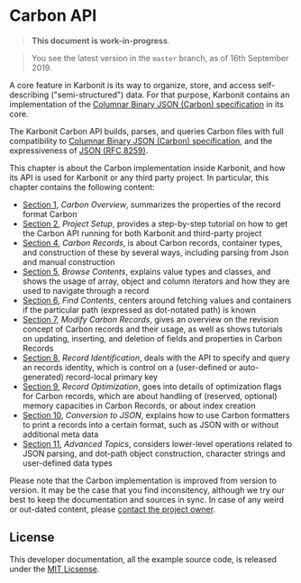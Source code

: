# Carbon API

> **This document is work-in-progress**. 

> You see the latest version in the `master` branch, as of 16th September 2019.

A core feature in Karbonit is its way to organize, store, and access self-describing ("semi-structured") data. For that purpose, Karbonit contains an implementation of the [Columnar Binary JSON (Carbon) specification](http://www.carbonspec.org) in its core. 

The Karbonit Carbon API builds, parses, and queries Carbon files with full compatibility to [Columnar Binary JSON (Carbon) specification](http://www.carbonspec.org), and the expressiveness of [JSON (RFC 8259)](https://tools.ietf.org/html/rfc8259). 

This chapter is about the Carbon implementation inside Karbonit, and how its API is used for Karbonit or any third party project. In particular, this chapter contains the following content:

- [Section 1](carbon-api/carbon-overview.md), *Carbon Overview*, summarizes the properties of the record format Carbon
- [Section 2](carbon-api/project-setup.md), *Project Setup*, provides a step-by-step tutorial on how to get the Carbon API running for both Karbonit and third-party project
- [Section 4](carbon-api/construct-carbon-records.md), *Carbon Records*, is about Carbon records, container types, and construction of these by several ways, including parsing from Json and manual construction
- [Section 5](carbon-api/browse-contents.md), *Browse Contents*, explains value types and classes, and shows the usage of array, object and column iterators and how they are used to navigate through a record
- [Section 6](carbon-api/find-contents.md), *Find Contents*, centers around fetching values and containers if the particular path (expressed as dot-notated path) is known
- [Section 7](carbon-api/modify-contents.md), *Modify Carbon Records*, gives an overview on the revision concept of Carbon records and their usage, as well as shows tutorials on updating, inserting, and deletion of fields and properties in Carbon Records
- [Section 8](carbon-api/record-identification.md), *Record Identification*, deals with the API to specify and query an records identity, which is control on a (user-defined or auto-generated) record-local primary key
- [Section 9](carbon-api/record-optimization.md), *Record Optimization*, goes into details of optimization flags for Carbon records, which are about handling of (reserved, optional) memory capacities in Carbon Records, or about index creation
- [Section 10](carbon-api/conversion-to-json.md), *Conversion to JSON*, explains how to use Carbon formatters to print a records into a certain format, such as JSON with or without additional meta data
- [Section 11](carbon-api/advanced-topics.md), *Advanced Topics*, considers lower-level operations related to JSON parsing, and dot-path object construction, character strings and user-defined data types

Please note that the Carbon implementation is improved from version to version. It may be the case that you find inconsitency, although we try our best to keep the documentation and sources in sync. In case of any weird or out-dated content, please [contact the project owner](mailto:pinnecke@ovgu.de).

## License

This developer documentation, all the example source code, is released under the [MIT Licsense](https://github.com/karbonitlabs/karbonit/blob/master/LICENSE).

